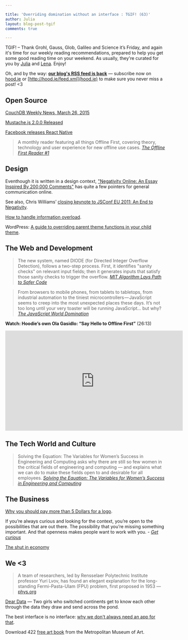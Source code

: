 ```yaml
---

title: 'Overriding domination without an interface : TGIF! (63)'
author: Julia
layout: blog-post-tgif
comments: true

---
```



TGIF! – Thank Grohl, Gauss, Glob, Galileo and Science it’s Friday, and again it's time for our weekly reading recommendations, prepared to help you get some good reading time on your weekend. As usually, they're curated for you by [Julia](http://twitter.com/juschm) and [Lena](http://twitter.com/lrnrd). Enjoy!

Oh, and by the way: <b>[our blog's RSS feed is back](http://hood.ie/feed.xml)</b> — subscribe now on [hood.ie](http://hood.ie) or [http://hood.ie/feed.xml](hood.ie) to make sure you never miss a post! <3


## Open Source

[CouchDB Weekly News, March 26, 2015](http://blog.couchdb.org/2015/03/26/couchdb-weekly-news-march-26-2015/)

[Mustache.js 2.0.0 Released](https://github.com/janl/mustache.js/releases/tag/v2.0.0)

[Facebook releases React Native](https://facebook.github.io/react-native/)

> A monthly reader featuring all things Offline First, covering theory, technology and user experience for new offline use cases. <cite>[The Offline First Reader #1](http://us4.campaign-archive2.com/?u=12d36bbe9418ed6a43127cd62&id=bc1133ac8c)</cite>

## Design

Eventhough it is written in a design context, ["Negativity Online: An Essay Inspired By 200,000 Comments"](http://www.designsponge.com/2015/03/negativityonline.html) has quite a few pointers for general communication online.

See also, Chris Williams’ [closing keynote to JSConf EU 2011: An End to Negativity](https://www.youtube.com/watch?v=17rkSdkc5TI).

[How to handle information overload](http://www.webdesignerdepot.com/2015/03/3-ways-to-survive-information-overload/).

WordPress: [A guide to overriding parent theme functions in your child theme](http://code.tutsplus.com/tutorials/a-guide-to-overriding-parent-theme-functions-in-your-child-theme--cms-22623).

## The Web and Development

> The new system, named DIODE (for Directed Integer Overflow Detection), follows a two-step process. First, it identifies "sanity checks" on relevant input fields; then it generates inputs that satisfy those sanity checks to trigger the overflow. <cite>[MIT Algorithm Lays Path to Safer Code](http://campustechnology.com/articles/2015/03/25/mit-algorithm-lays-path-to-safer-code.aspx)</cite>

> From browsers to mobile phones, from tablets to tabletops, from industrial automation to the tiniest microcontrollers — JavaScript seems to creep into the most unexpected places these days. It’s not too long until your very toaster will be running JavaScript… but why? <cite>[The JavaScript World Domination](https://medium.com/@slsoftworks/javascript-world-domination-af9ca2ee5070)</cite>

**Watch: Hoodie’s own Ola Gasidlo: “Say Hello to Offline First”** (26:13)

<iframe width="560" height="315" src="https://www.youtube.com/embed/ZsMS_sviJs0" frameborder="0" allowfullscreen></iframe>

## The Tech World and Culture

> Solving the Equation: The Variables for Women’s Success in Engineering and Computing asks why there are still so few women in the critical fields of engineering and computing — and explains what we can do to make these fields open to and desirable for all employees. <cite>[Solving the Equation: The Variables for Women’s Success in Engineering and Computing](http://www.aauw.org/research/solving-the-equation/)</cite>

## The Business

[Why you should pay more than 5 Dollars for a logo](
http://www.aiga.org/why-you-should-pay-more-than-5-dollars-for-logos/).

>
If you’re always curious and looking for the context, you’re open to the possibilities that are out there. The possibility that you’re missing something important. And that openness makes people want to work with you. -
<cite>[Get curious](http://whilefalse.blogspot.de/2015/03/get-curious.html)</cite>

[The shut in economy](https://medium.com/matter/the-shut-in-economy-ec3ec1294816)

## We <3

> A team of researchers, led by Rensselaer Polytechnic Institute professor Yuri Lvov, has found an elegant explanation for the long-standing Fermi-Pasta-Ulam (FPU) problem, first proposed in 1953 — [phys.org](http://phys.org/news/2015-03-mathematicians-year-old-problem.html)

[Dear Data](http://www.dear-data.com/) — Two girls who switched continents get to know each other through the data they draw and send across the pond.

The best interface is no interface: [why we don't always need an app for that](https://www.theverge.com/2015/3/17/8103593/golden-krishna-best-interface-is-no-interface-excerpt).

Download 422 [free art book](http://www.openculture.com/2015/03/download-422-free-art-books-from-the-metropolitan-museum-of-art.html) from the Metropolitan Museum of Art.
